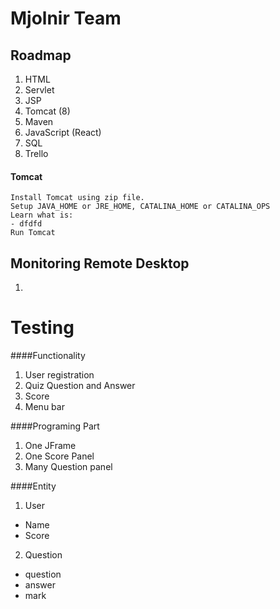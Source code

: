 # Mjolnir Team

## Roadmap 
1. HTML
2. Servlet
3. JSP
4. Tomcat (8)
5. Maven
6. JavaScript (React)
7. SQL
8. Trello

#### Tomcat
    Install Tomcat using zip file.
    Setup JAVA_HOME or JRE_HOME, CATALINA_HOME or CATALINA_OPS
    Learn what is:
    - dfdfd
    Run Tomcat
    
    
## Monitoring Remote Desktop 
1. 



# Testing
####Functionality
1. User registration
2. Quiz Question and Answer
3. Score
4. Menu bar 

####Programing Part
1. One JFrame
2. One Score Panel 
3. Many Question panel

####Entity
1. User
  - Name 
  - Score
  
2. Question
  - question
  - answer 
  - mark
    
    
